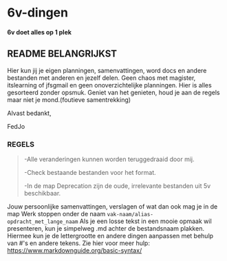 # 6v-dingen
#### 6v doet alles op 1 plek

## README BELANGRIJKST

Hier kun jij je eigen planningen, samenvattingen, word docs en andere bestanden met anderen en jezelf delen. Geen chaos met magister, itslearning of jfsgmail en geen onoverzichtelijke planningen. Hier is alles gesorteerd zonder opsmuk. Geniet van het genieten, houd je aan de regels maar niet je mond.(foutieve samentrekking)

Alvast bedankt,

FedJo

### REGELS

> -Alle veranderingen kunnen worden teruggedraaid door mij.
>
> -Check bestaande bestanden voor het format.
>
> -In de map Deprecation zijn de oude, irrelevante bestanden uit 5v beschikbaar.


Jouw persoonlijke samenvattingen, verslagen of wat dan ook mag je in de map Werk stoppen onder de naam `vak-naam/alias-opdracht_met_lange_naam` Als je een losse tekst in een mooie opmaak wil presenteren, kun je simpelweg .md achter de bestandsnaam plakken. Hiermee kun je de lettergrootte en andere dingen aanpassen met behulp van #'s en andere tekens. Zie hier voor meer hulp: https://www.markdownguide.org/basic-syntax/
